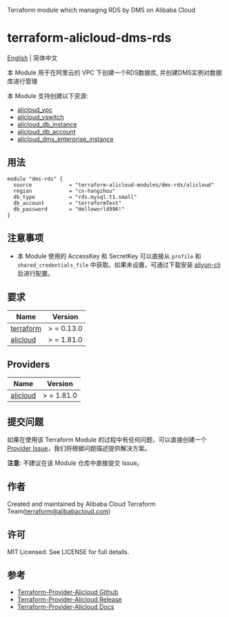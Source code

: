 Terraform module which managing RDS by DMS on Alibaba Cloud

terraform-alicloud-dms-rds
=====================================================================

[English](README.md) | 简体中文

本 Module 用于在阿里云的 VPC 下创建一个RDS数据库, 并创建DMS实例对数据库进行管理

本 Module 支持创建以下资源:

* [alicloud_vpc](https://registry.terraform.io/providers/aliyun/alicloud/latest/docs/resources/vpc)
* [alicloud_vswitch](https://registry.terraform.io/providers/aliyun/alicloud/latest/docs/resources/alicloud_vswitch)
* [alicloud_db_instance](https://registry.terraform.io/providers/aliyun/alicloud/latest/docs/resources/alicloud_db_instance)
* [alicloud_db_account](https://registry.terraform.io/providers/aliyun/alicloud/latest/docs/resources/alicloud_db_account)
* [alicloud_dms_enterprise_instance](https://registry.terraform.io/providers/aliyun/alicloud/latest/docs/resources/alicloud_dms_enterprise_instance)

## 用法

```hcl
module "dms-rds" {
  source            = "terraform-alicloud-modules/dms-rds/alicloud"
  region            = "cn-hangzhou"
  db_type           = "rds.mysql.t1.small"
  db_account        = "terraformTest"
  db_password       = "Helloworld996!"
}
```

## 注意事项

* 本 Module 使用的 AccessKey 和 SecretKey 可以直接从 `profile` 和 `shared_credentials_file`
  中获取。如果未设置，可通过下载安装 [aliyun-cli](https://github.com/aliyun/aliyun-cli#installation) 后进行配置。

## 要求

| Name | Version |
|------|---------|
| <a name="requirement_terraform"></a> [terraform](#requirement\_terraform) | > = 0.13.0 |
| <a name="requirement_alicloud"></a> [alicloud](#requirement\_alicloud) | > = 1.81.0 |

## Providers

| Name | Version |
|------|---------|
| <a name="provider_alicloud"></a> [alicloud](#provider\_alicloud) | > = 1.81.0 |

## 提交问题

如果在使用该 Terraform Module
的过程中有任何问题，可以直接创建一个 [Provider Issue](https://github.com/aliyun/terraform-provider-alicloud/issues/new)，我们将根据问题描述提供解决方案。

**注意:** 不建议在该 Module 仓库中直接提交 Issue。

## 作者

Created and maintained by Alibaba Cloud Terraform Team(terraform@alibabacloud.com)

## 许可

MIT Licensed. See LICENSE for full details.

## 参考

* [Terraform-Provider-Alicloud Github](https://github.com/aliyun/terraform-provider-alicloud)
* [Terraform-Provider-Alicloud Release](https://releases.hashicorp.com/terraform-provider-alicloud/)
* [Terraform-Provider-Alicloud Docs](https://registry.terraform.io/providers/aliyun/alicloud/latest/docs)
